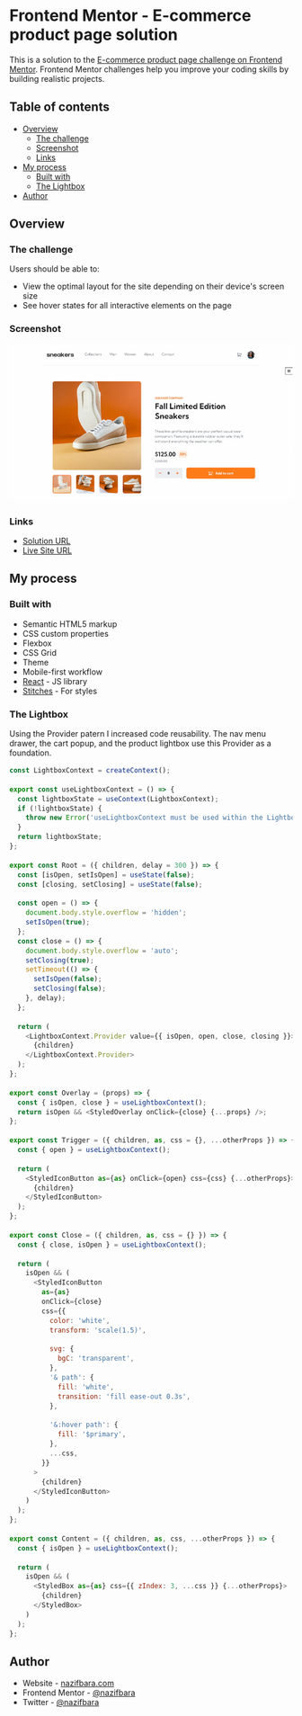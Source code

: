 # Frontend Mentor - E-commerce product page solution

This is a solution to the [E-commerce product page challenge on Frontend Mentor](https://www.frontendmentor.io/challenges/ecommerce-product-page-UPsZ9MJp6). Frontend Mentor challenges help you improve your coding skills by building realistic projects.

## Table of contents

- [Overview](#overview)
  - [The challenge](#the-challenge)
  - [Screenshot](#screenshot)
  - [Links](#links)
- [My process](#my-process)
  - [Built with](#built-with)
  - [The Lightbox](#the-lightbox)
- [Author](#author)

## Overview

### The challenge

Users should be able to:

- View the optimal layout for the site depending on their device's screen size
- See hover states for all interactive elements on the page

### Screenshot

![](./screenshot.jpeg)

### Links

- [Solution URL](https://www.frontendmentor.io/solutions/ecommerce-product-page-with-reactjs-and-stitches-9gNi5jDoNV)
- [Live Site URL](https://ecommerce-product-nazif.netlify.app/)

## My process

### Built with

- Semantic HTML5 markup
- CSS custom properties
- Flexbox
- CSS Grid
- Theme
- Mobile-first workflow
- [React](https://reactjs.org/) - JS library
- [Stitches](https://stitches.dev/) - For styles

### The Lightbox

Using the Provider patern I increased code reusability. The nav menu drawer, the cart popup,
and the product lightbox use this Provider as a foundation.

```js
const LightboxContext = createContext();

export const useLightboxContext = () => {
  const lightboxState = useContext(LightboxContext);
  if (!lightboxState) {
    throw new Error('useLightboxContext must be used within the Lightbox.Root');
  }
  return lightboxState;
};

export const Root = ({ children, delay = 300 }) => {
  const [isOpen, setIsOpen] = useState(false);
  const [closing, setClosing] = useState(false);

  const open = () => {
    document.body.style.overflow = 'hidden';
    setIsOpen(true);
  };
  const close = () => {
    document.body.style.overflow = 'auto';
    setClosing(true);
    setTimeout(() => {
      setIsOpen(false);
      setClosing(false);
    }, delay);
  };

  return (
    <LightboxContext.Provider value={{ isOpen, open, close, closing }}>
      {children}
    </LightboxContext.Provider>
  );
};

export const Overlay = (props) => {
  const { isOpen, close } = useLightboxContext();
  return isOpen && <StyledOverlay onClick={close} {...props} />;
};

export const Trigger = ({ children, as, css = {}, ...otherProps }) => {
  const { open } = useLightboxContext();

  return (
    <StyledIconButton as={as} onClick={open} css={css} {...otherProps}>
      {children}
    </StyledIconButton>
  );
};

export const Close = ({ children, as, css = {} }) => {
  const { close, isOpen } = useLightboxContext();

  return (
    isOpen && (
      <StyledIconButton
        as={as}
        onClick={close}
        css={{
          color: 'white',
          transform: 'scale(1.5)',

          svg: {
            bgC: 'transparent',
          },
          '& path': {
            fill: 'white',
            transition: 'fill ease-out 0.3s',
          },

          '&:hover path': {
            fill: '$primary',
          },
          ...css,
        }}
      >
        {children}
      </StyledIconButton>
    )
  );
};

export const Content = ({ children, as, css, ...otherProps }) => {
  const { isOpen } = useLightboxContext();

  return (
    isOpen && (
      <StyledBox as={as} css={{ zIndex: 3, ...css }} {...otherProps}>
        {children}
      </StyledBox>
    )
  );
};
```

## Author

- Website - [nazifbara.com](https://www.nazifbara.com)
- Frontend Mentor - [@nazifbara](https://www.frontendmentor.io/profile/nazifbara)
- Twitter - [@nazifbara](https://www.twitter.com/nazifbara)
